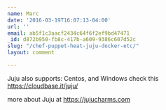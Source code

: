 ```yaml
---
name: Marc
date: '2016-03-19T16:07:13-04:00'
url: ''
email: ab5f1c3aacf2434c64f6f2ef9bd47471
_id: d872b950-fb8c-417b-a609-9386c607d52c
slug: "/chef-puppet-heat-juju-docker-etc/"
layout: comment

---
```


Juju also supports: Centos, and Windows
check this https://cloudbase.it/juju/

more about Juju at https://jujucharms.com
